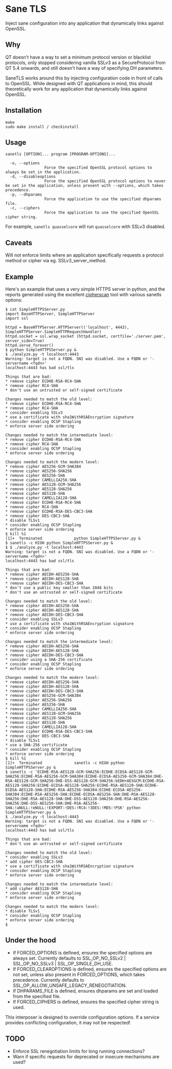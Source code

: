 Sane TLS
===
Inject sane configuration into any application that dynamically links against OpenSSL.

Why
---
QT doesn't have a way to set a minimum protocol version or blacklist protocols, only stopped considering vanilla SSLv3 as a SecureProtocol from QT 5.4 onwards, and still doesn't have a way of specifying DH parameters.

SaneTLS works around this by injecting configuration code in front of calls to OpenSSL. While designed with QT applications in mind, this should theoretically work for any application that dynamically links against OpenSSL.

Installation
---
```
make
sudo make install / checkinstall
```

Usage
---
```
sanetls [OPTION]... program [PROGRAM-OPTIONS]...

  -o, --options
                 Force the specified OpenSSL protocol options to always be set in the application.
  -d, --disableoptions
                 Force the specified OpenSSL protocol options to never be set in the application, unless present with --options, which takes precedence.
  -p, --dhparams
                 Force the application to use the specified dhparams file.
  -c, --ciphers
                 Force the application to use the specified OpenSSL cipher string.
```

For example, `sanetls quasselcore` will run `quasselcore` with SSLv3 disabled.


Caveats
---
Will not enforce limits where an application specifically requests a protocol method or cipher via eg. SSLv3_server_method.

Example
---
Here's an example that uses a very simple HTTPS server in python, and the reports generated using the excellent [cipherscan](https://github.com/jvehent/cipherscan) tool with various sanetls options:

```
$ cat SimpleHTTPSServer.py
import BaseHTTPServer, SimpleHTTPServer
import ssl

httpd = BaseHTTPServer.HTTPServer(('localhost', 4443), SimpleHTTPServer.SimpleHTTPRequestHandler)
httpd.socket = ssl.wrap_socket (httpd.socket, certfile='./server.pem', server_side=True)
httpd.serve_forever()
$ python SimpleHTTPSServer.py &
$ ./analyze.py -t localhost:4443
Warning: target is not a FQDN. SNI was disabled. Use a FQDN or '-servername <fqdn>'
localhost:4443 has bad ssl/tls

Things that are bad:
* remove cipher ECDHE-RSA-RC4-SHA
* remove cipher RC4-SHA
* don't use an untrusted or self-signed certificate

Changes needed to match the old level:
* remove cipher ECDHE-RSA-RC4-SHA
* remove cipher RC4-SHA
* consider enabling SSLv3
* use a certificate with sha1WithRSAEncryption signature
* consider enabling OCSP Stapling
* enforce server side ordering

Changes needed to match the intermediate level:
* remove cipher ECDHE-RSA-RC4-SHA
* remove cipher RC4-SHA
* consider enabling OCSP Stapling
* enforce server side ordering

Changes needed to match the modern level:
* remove cipher AES256-GCM-SHA384
* remove cipher AES256-SHA256
* remove cipher AES256-SHA
* remove cipher CAMELLIA256-SHA
* remove cipher AES128-GCM-SHA256
* remove cipher AES128-SHA256
* remove cipher AES128-SHA
* remove cipher CAMELLIA128-SHA
* remove cipher ECDHE-RSA-RC4-SHA
* remove cipher RC4-SHA
* remove cipher ECDHE-RSA-DES-CBC3-SHA
* remove cipher DES-CBC3-SHA
* disable TLSv1
* consider enabling OCSP Stapling
* enforce server side ordering
$ kill %1
[1]+  Terminated              python SimpleHTTPSServer.py &
$ sanetls -c HIGH python SimpleHTTPSServer.py &
$ $ ./analyze.py -t localhost:4443
Warning: target is not a FQDN. SNI was disabled. Use a FQDN or '-servername <fqdn>'
localhost:4443 has bad ssl/tls

Things that are bad:
* remove cipher AECDH-AES256-SHA
* remove cipher AECDH-AES128-SHA
* remove cipher AECDH-DES-CBC3-SHA
* don't use a public key smaller than 2048 bits
* don't use an untrusted or self-signed certificate

Changes needed to match the old level:
* remove cipher AECDH-AES256-SHA
* remove cipher AECDH-AES128-SHA
* remove cipher AECDH-DES-CBC3-SHA
* consider enabling SSLv3
* use a certificate with sha1WithRSAEncryption signature
* consider enabling OCSP Stapling
* enforce server side ordering

Changes needed to match the intermediate level:
* remove cipher AECDH-AES256-SHA
* remove cipher AECDH-AES128-SHA
* remove cipher AECDH-DES-CBC3-SHA
* consider using a SHA-256 certificate
* consider enabling OCSP Stapling
* enforce server side ordering

Changes needed to match the modern level:
* remove cipher AECDH-AES256-SHA
* remove cipher AECDH-AES128-SHA
* remove cipher AECDH-DES-CBC3-SHA
* remove cipher AES256-GCM-SHA384
* remove cipher AES256-SHA256
* remove cipher AES256-SHA
* remove cipher CAMELLIA256-SHA
* remove cipher AES128-GCM-SHA256
* remove cipher AES128-SHA256
* remove cipher AES128-SHA
* remove cipher CAMELLIA128-SHA
* remove cipher ECDHE-RSA-DES-CBC3-SHA
* remove cipher DES-CBC3-SHA
* disable TLSv1
* use a SHA-256 certificate
* consider enabling OCSP Stapling
* enforce server side ordering
$ kill %1
[1]+  Terminated              sanetls -c HIGH python SimpleHTTPSServer.py &
$ sanetls -c 'ECDHE-RSA-AES128-GCM-SHA256:ECDHE-ECDSA-AES128-GCM-SHA256:ECDHE-RSA-AES256-GCM-SHA384:ECDHE-ECDSA-AES256-GCM-SHA384:DHE-RSA-AES128-GCM-SHA256:DHE-DSS-AES128-GCM-SHA256:kEDH+AESGCM:ECDHE-RSA-AES128-SHA256:ECDHE-ECDSA-AES128-SHA256:ECDHE-RSA-AES128-SHA:ECDHE-ECDSA-AES128-SHA:ECDHE-RSA-AES256-SHA384:ECDHE-ECDSA-AES256-SHA384:ECDHE-RSA-AES256-SHA:ECDHE-ECDSA-AES256-SHA:DHE-RSA-AES128-SHA256:DHE-RSA-AES128-SHA:DHE-DSS-AES128-SHA256:DHE-RSA-AES256-SHA256:DHE-DSS-AES256-SHA:DHE-RSA-AES256-SHA:!aNULL:!eNULL:!EXPORT:!DES:!RC4:!3DES:!MD5:!PSK' python SimpleHTTPSServer.py &
$ ./analyze.py -t localhost:4443
Warning: target is not a FQDN. SNI was disabled. Use a FQDN or '-servername <fqdn>'
localhost:4443 has bad ssl/tls

Things that are bad:
* don't use an untrusted or self-signed certificate

Changes needed to match the old level:
* consider enabling SSLv3
* add cipher DES-CBC3-SHA
* use a certificate with sha1WithRSAEncryption signature
* consider enabling OCSP Stapling
* enforce server side ordering

Changes needed to match the intermediate level:
* add cipher AES128-SHA
* consider enabling OCSP Stapling
* enforce server side ordering

Changes needed to match the modern level:
* disable TLSv1
* consider enabling OCSP Stapling
* enforce server side ordering
$
```

Under the hood
---
 - If FORCED_OPTIONS is defined, ensures the specified options are always set. Currently defaults to SSL_OP_NO_SSLv2 | SSL_OP_NO_SSLv3 | SSL_OP_SINGLE_DH_USE.
 - If FORCED_CLEAROPTIONS is defined, ensures the specified options are not set, unless also present in FORCED_OPTIONS, which takes precedence. Currently defaults to SSL_OP_ALLOW_UNSAFE_LEGACY_RENEGOTIATION.
 - If DHPARAMS_FILE is defined, ensures dhparams are set and loaded from the specified file.
 - If FORCED_CIPHERS is defined, ensures the specified cipher string is used.

This interposer is designed to override configuration options. If a service provides conflicting configuration, it may not be respected!


TODO
---
 - Enforce SSL renegotiation limits for long running connections?
 - Warn if specific requests for deprecated or insecure mechanisms are used?
